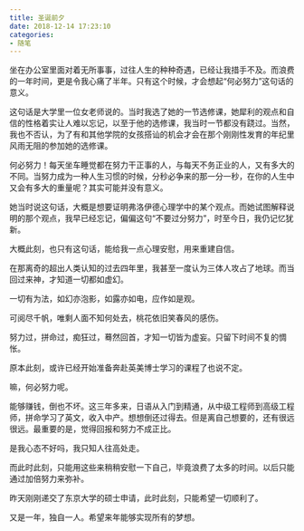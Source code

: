 ```yaml
---
title: 圣诞前夕
date: 2018-12-14 17:23:10
categories:
- 随笔
---
```






坐在办公室里面对着无所事事，过往人生的种种奇遇，已经让我措手不及。而浪费的一年时间，更是令我心痛了半年。只有这个时候，才会想起“何必努力”这句话的意义。

这句话是大学里一位女老师说的。当时我选了她的一节选修课，她犀利的观点和自信的性格着实让人难以忘记，以至于他的选修课，我当时一节都没有跷过。当然，我也不否认，为了有和其他学院的女孩搭讪的机会才会在那个刚刚性发育的年纪里风雨无阻的参加她的选修课。

何必努力！每天坐车睡觉都在努力干正事的人，与每天不务正业的人，又有多大的不同。当努力成为一种人生习惯的时候，分秒必争来的那一分一秒，在你的人生中又会有多大的重量呢？其实可能并没有意义。

她当时说这句话，大概是想要证明弗洛伊德心理学中的某个观点。而她试图解释说明的那个观点，我早已经忘记，偏偏这句“不要过分努力”，时至今日，我仍记忆犹新。

大概此刻，也只有这句话，能给我一点心理安慰，用来重建自信。

在那离奇的超出人类认知的过去四年里，我甚至一度认为三体人攻占了地球。而当回过来神，才知道一切都如虚幻。

一切有为法，如幻亦泡影，如露亦如电，应作如是观。

可阅尽千帆，唯剩人面不知何处去，桃花依旧笑春风的感伤。

努力过，拼命过，痴狂过，蓦然回首，才知一切皆为虚妄。只留下时间不复的惆怅。

原本此刻，或许已经开始准备奔赴英美博士学习的课程了也说不定。

嘛，何必努力呢。

能够赚钱，倒也不坏。这三年多来，日语从入门到精通，从中级工程师到高级工程师，拼命学习了英文，收入中产。想想倒还过得去。但是离自己想要的，还有很远很远。最重要的是，觉得回报和努力不成正比。

是我心态不好吗，我只知人往高处走。

而此时此刻，只能用这些来稍稍安慰一下自己，毕竟浪费了太多的时间。以后只能通过加倍努力来弥补。

昨天刚刚递交了东京大学的硕士申请，此时此刻，只能希望一切顺利了。

又是一年，独自一人。希望来年能够实现所有的梦想。

